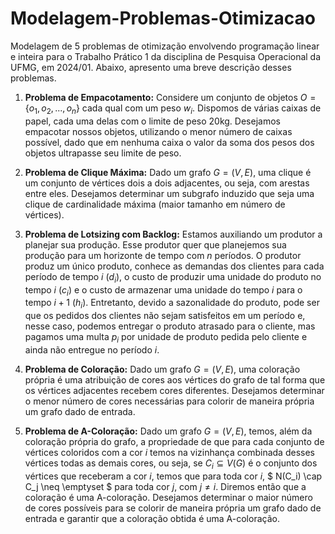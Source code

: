 # Modelagem-Problemas-Otimizacao
Modelagem de 5 problemas de otimização envolvendo programação linear e inteira para o Trabalho Prático 1 da disciplina de Pesquisa Operacional da UFMG, em 2024/01. Abaixo, apresento uma breve descrição desses problemas.

1. **Problema de Empacotamento:** Considere um conjunto de objetos $O = \{o_1, o_2, ..., o_n\}$ cada qual com um peso $w_i$. Dispomos de várias caixas de papel, cada uma delas com o limite de peso 20kg. Desejamos empacotar nossos objetos, utilizando o menor número de caixas possível, dado que em nenhuma caixa o valor da soma dos pesos dos objetos ultrapasse seu limite de peso.

2. **Problema de Clique Máxima:** Dado um grafo $G = (V, E)$, uma clique é um conjunto de vértices dois a dois adjacentes, ou seja, com arestas entre eles. Desejamos determinar um subgrafo induzido que seja uma clique de cardinalidade máxima (maior tamanho em número de vértices).

3. **Problema de Lotsizing com Backlog:** Estamos auxiliando um produtor a planejar sua produção. Esse produtor quer que planejemos sua produção para um horizonte de tempo com $n$ períodos. O produtor produz um único produto, conhece as demandas dos clientes para cada período de tempo $i$ ($d_i$), o custo de produzir uma unidade do produto no tempo $i$ ($c_i$) e o custo de armazenar uma unidade do tempo $i$ para o tempo $i + 1$ ($h_i$). Entretanto, devido a sazonalidade do produto, pode ser que os pedidos dos clientes não sejam satisfeitos em um período e, nesse caso, podemos entregar o produto atrasado para o cliente, mas pagamos uma multa $p_i$ por unidade de produto pedida pelo cliente e ainda não entregue no período $i$.

4. **Problema de Coloração:** Dado um grafo $G = (V, E)$, uma coloração própria é uma atribuição de cores aos vértices do grafo de tal forma que os vértices adjacentes recebem cores diferentes. Desejamos determinar o menor número de cores necessárias para colorir de maneira própria um grafo dado de entrada.

5. **Problema de A-Coloração:** Dado um grafo $G = (V, E)$, temos, além da coloração própria do grafo, a propriedade de que para cada conjunto de vértices coloridos com a cor $i$ temos na vizinhança combinada desses vértices todas as demais cores, ou seja, se $C_i \subseteq V(G)$ é o conjunto dos vértices que receberam a cor $i$, temos que para toda cor $i$, $ N(C_i) \cap C_j \neq \emptyset $ para toda cor $j$, com $j \neq i$. Diremos então que a coloração é uma A-coloração. Desejamos determinar o maior número de cores possíveis para se colorir de maneira própria um grafo dado de entrada e garantir que a coloração obtida é uma A-coloração.